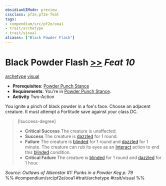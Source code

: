 ```yaml
---
obsidianUIMode: preview
cssclass: pf2e,pf2e-feat
tags:
- compendium/src/pf2e/ooa1
- trait/archetype
- trait/visual
aliases: ["Black Powder Flash"]
---
```

# Black Powder Flash  [>>](../../rules/core-rulebook/chapter-9-playing-the-game.md#Actions "Two-Action") *Feat 10*  
[archetype](../../rules/traits/archetype.md)  [visual](../../rules/traits/visual.md)  

- **Prerequisites**: [Powder Punch Stance](powder-punch-stance-ooa1.md)
- **Requirements**: You're in [Powder Punch Stance](powder-punch-stance-ooa1.md).
- **Activity** Two-Action

You ignite a pinch of black powder in a foe's face. Choose an adjacent creature. It must attempt a Fortitude save against your class DC.

> [!success-degree] 
> - **Critical Success** The creature is unaffected.
> - **Success** The creature is [dazzled](../../rules/conditions.md#Dazzled) for 1 round.
> - **Failure** The creature is [blinded](../../rules/conditions.md#Blinded) for 1 round and [dazzled](../../rules/conditions.md#Dazzled) for 1 minute. The creature can rub its eyes as an [Interact](../../rules/actions/interact.md) action to end this [blinded](../../rules/conditions.md#Blinded) condition.
> - **Critical Failure** The creature is [blinded](../../rules/conditions.md#Blinded) for 1 round and [dazzled](../../rules/conditions.md#Dazzled) for 1 hour.

*Source: Outlaws of Alkenstar #1: Punks in a Powder Keg p. 79*  
%% #compendium/src/pf2e/ooa1 #trait/archetype #trait/visual %%